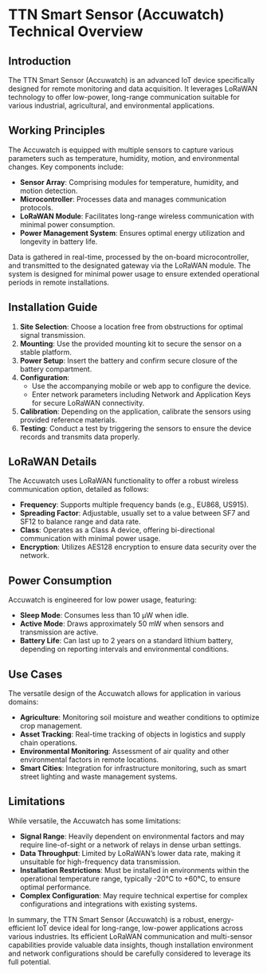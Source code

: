 # TTN Smart Sensor (Accuwatch) Technical Overview

## Introduction
The TTN Smart Sensor (Accuwatch) is an advanced IoT device specifically designed for remote monitoring and data acquisition. It leverages LoRaWAN technology to offer low-power, long-range communication suitable for various industrial, agricultural, and environmental applications.

## Working Principles
The Accuwatch is equipped with multiple sensors to capture various parameters such as temperature, humidity, motion, and environmental changes. Key components include:

- **Sensor Array**: Comprising modules for temperature, humidity, and motion detection.
- **Microcontroller**: Processes data and manages communication protocols.
- **LoRaWAN Module**: Facilitates long-range wireless communication with minimal power consumption.
- **Power Management System**: Ensures optimal energy utilization and longevity in battery life.

Data is gathered in real-time, processed by the on-board microcontroller, and transmitted to the designated gateway via the LoRaWAN module. The system is designed for minimal power usage to ensure extended operational periods in remote installations.

## Installation Guide

1. **Site Selection**: Choose a location free from obstructions for optimal signal transmission.
2. **Mounting**: Use the provided mounting kit to secure the sensor on a stable platform.
3. **Power Setup**: Insert the battery and confirm secure closure of the battery compartment.
4. **Configuration**:
   - Use the accompanying mobile or web app to configure the device.
   - Enter network parameters including Network and Application Keys for secure LoRaWAN connectivity.
5. **Calibration**: Depending on the application, calibrate the sensors using provided reference materials.
6. **Testing**: Conduct a test by triggering the sensors to ensure the device records and transmits data properly.

## LoRaWAN Details
The Accuwatch uses LoRaWAN functionality to offer a robust wireless communication option, detailed as follows:

- **Frequency**: Supports multiple frequency bands (e.g., EU868, US915).
- **Spreading Factor**: Adjustable, usually set to a value between SF7 and SF12 to balance range and data rate.
- **Class**: Operates as a Class A device, offering bi-directional communication with minimal power usage.
- **Encryption**: Utilizes AES128 encryption to ensure data security over the network.

## Power Consumption
Accuwatch is engineered for low power usage, featuring:

- **Sleep Mode**: Consumes less than 10 µW when idle.
- **Active Mode**: Draws approximately 50 mW when sensors and transmission are active.
- **Battery Life**: Can last up to 2 years on a standard lithium battery, depending on reporting intervals and environmental conditions.

## Use Cases
The versatile design of the Accuwatch allows for application in various domains:

- **Agriculture**: Monitoring soil moisture and weather conditions to optimize crop management.
- **Asset Tracking**: Real-time tracking of objects in logistics and supply chain operations.
- **Environmental Monitoring**: Assessment of air quality and other environmental factors in remote locations.
- **Smart Cities**: Integration for infrastructure monitoring, such as smart street lighting and waste management systems.

## Limitations
While versatile, the Accuwatch has some limitations:

- **Signal Range**: Heavily dependent on environmental factors and may require line-of-sight or a network of relays in dense urban settings.
- **Data Throughput**: Limited by LoRaWAN’s lower data rate, making it unsuitable for high-frequency data transmission.
- **Installation Restrictions**: Must be installed in environments within the operational temperature range, typically -20°C to +60°C, to ensure optimal performance.
- **Complex Configuration**: May require technical expertise for complex configurations and integrations with existing systems.

In summary, the TTN Smart Sensor (Accuwatch) is a robust, energy-efficient IoT device ideal for long-range, low-power applications across various industries. Its efficient LoRaWAN communication and multi-sensor capabilities provide valuable data insights, though installation environment and network configurations should be carefully considered to leverage its full potential.